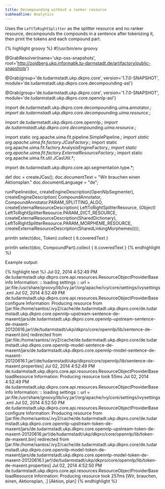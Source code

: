 ```yaml
---
title: Decompounding without a ranker resource
subheadline: Analytics
---
```

Uses the `LeftToRightSplitter` as the splitter resource and no ranker resource, decompounds the compounds in a sentence after tokenizing it, then print the tokens and each compound part.

{% highlight groovy %}
#!/usr/bin/env groovy

@GrabResolver(name='ukp-oss-snapshots',
     root='http://zoidberg.ukp.informatik.tu-darmstadt.de/artifactory/public-snapshots')

@Grab(group='de.tudarmstadt.ukp.dkpro.core', version='1.7.0-SNAPSHOT',
     module='de.tudarmstadt.ukp.dkpro.core.decompounding-asl')

@Grab(group='de.tudarmstadt.ukp.dkpro.core', version='1.7.0-SNAPSHOT',
     module='de.tudarmstadt.ukp.dkpro.core.opennlp-asl')


import de.tudarmstadt.ukp.dkpro.core.decompounding.uima.annotator.*;
import de.tudarmstadt.ukp.dkpro.core.decompounding.uima.resource.*;

import de.tudarmstadt.ukp.dkpro.core.opennlp.*;
import de.tudarmstadt.ukp.dkpro.core.decompounding.uima.resource.*;

import static org.apache.uima.fit.pipeline.SimplePipeline.*;
import static org.apache.uima.fit.factory.JCasFactory.*;
import static org.apache.uima.fit.factory.AnalysisEngineFactory.*;
import static org.apache.uima.fit.factory.ExternalResourceFactory.*;
import static org.apache.uima.fit.util.JCasUtil.*;

import de.tudarmstadt.ukp.dkpro.core.api.segmentation.type.*;


def doc = createJCas();
doc.documentText = "Wir brauchen einen Aktionsplan."
doc.documentLanguage = "de";

runPipeline(doc,
  createEngineDescription(OpenNlpSegmenter),
  createEngineDescription(
    CompoundAnnotator,
    CompoundAnnotator.PARAM_SPLITTING_ALGO,
      createExternalResourceDescription(
        LeftToRightSplitterResource,
        (Object) LeftToRightSplitterResource.PARAM_DICT_RESOURCE,
          createExternalResourceDescription(SharedDictionary),
        LeftToRightSplitterResource.PARAM_MORPHEME_RESOURCE,
          createExternalResourceDescription(SharedLinkingMorphemes))));

println select(doc, Token).collect { it.coveredText }

println select(doc, CompoundPart).collect { it.coveredText }
{% endhighlight %}

Example output:

{% highlight text %}
Jul 02, 2014 4:52:49 PM de.tudarmstadt.ukp.dkpro.core.api.resources.ResourceObjectProviderBase info
Information: :: loading settings :: url = jar:file:/usr/share/groovy/lib/ivy.jar!/org/apache/ivy/core/settings/ivysettings.xml
Jul 02, 2014 4:52:49 PM de.tudarmstadt.ukp.dkpro.core.api.resources.ResourceObjectProviderBase configure
Information: Producing resource from [jar:file:/home/santos/.ivy2/cache/de.tudarmstadt.ukp.dkpro.core/de.tudarmstadt.ukp.dkpro.core.opennlp-upstream-sentence-de-maxent/jars/de.tudarmstadt.ukp.dkpro.core.opennlp-upstream-sentence-de-maxent-20120616.jar!/de/tudarmstadt/ukp/dkpro/core/opennlp/lib/sentence-de-maxent.bin] redirected from [jar:file:/home/santos/.ivy2/cache/de.tudarmstadt.ukp.dkpro.core/de.tudarmstadt.ukp.dkpro.core.opennlp-model-sentence-de-maxent/jars/de.tudarmstadt.ukp.dkpro.core.opennlp-model-sentence-de-maxent-20120616.1.jar!/de/tudarmstadt/ukp/dkpro/core/opennlp/lib/sentence-de-maxent.properties]
Jul 02, 2014 4:52:49 PM de.tudarmstadt.ukp.dkpro.core.api.resources.ResourceObjectProviderBase loadResource
Information: Producing resource took 55ms
Jul 02, 2014 4:52:49 PM de.tudarmstadt.ukp.dkpro.core.api.resources.ResourceObjectProviderBase info
Information: :: loading settings :: url = jar:file:/usr/share/groovy/lib/ivy.jar!/org/apache/ivy/core/settings/ivysettings.xml
Jul 02, 2014 4:52:50 PM de.tudarmstadt.ukp.dkpro.core.api.resources.ResourceObjectProviderBase configure
Information: Producing resource from [jar:file:/home/santos/.ivy2/cache/de.tudarmstadt.ukp.dkpro.core/de.tudarmstadt.ukp.dkpro.core.opennlp-upstream-token-de-maxent/jars/de.tudarmstadt.ukp.dkpro.core.opennlp-upstream-token-de-maxent-20120616.jar!/de/tudarmstadt/ukp/dkpro/core/opennlp/lib/token-de-maxent.bin] redirected from [jar:file:/home/santos/.ivy2/cache/de.tudarmstadt.ukp.dkpro.core/de.tudarmstadt.ukp.dkpro.core.opennlp-model-token-de-maxent/jars/de.tudarmstadt.ukp.dkpro.core.opennlp-model-token-de-maxent-20120616.1.jar!/de/tudarmstadt/ukp/dkpro/core/opennlp/lib/token-de-maxent.properties]
Jul 02, 2014 4:52:50 PM de.tudarmstadt.ukp.dkpro.core.api.resources.ResourceObjectProviderBase loadResource
Information: Producing resource took 257ms
[Wir, brauchen, einen, Aktionsplan, .]
[Aktion, plan]
{% endhighlight %}